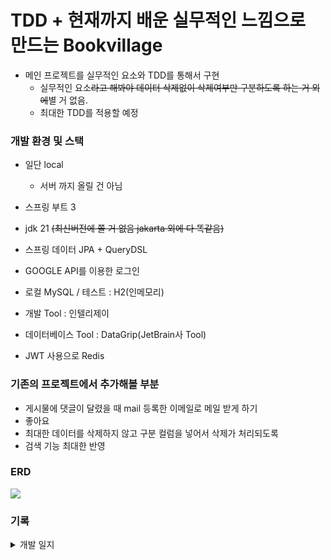 # TDD + 현재까지 배운 실무적인 느낌으로 만드는 Bookvillage

- 메인 프로젝트를 실무적인 요소와 TDD를 통해서 구현
  - 실무적인 요소~~라고 해봐야 데이터 삭제없이 삭제여부만 구분하도록 하는 거 외에~~별 거 없음.
  - 최대한 TDD를 적용할 예정

### 개발 환경 및 스택
- 일단 local
  - 서버 까지 올릴 건 아님

- 스프링 부트 3
- jdk 21 ~~(최신버전에 쫄 거 없음 jakarta 외에 다 똑같음)~~
- 스프링 데이터 JPA + QueryDSL
- GOOGLE API를 이용한 로그인
 
- 로컬 MySQL / 테스트 : H2(인메모리)
- 개발 Tool : 인텔리제이
- 데이터베이스 Tool : DataGrip(JetBrain사 Tool)
- JWT 사용으로 Redis

### 기존의 프로젝트에서 추가해볼 부분
- 게시물에 댓글이 달렸을 때 mail 등록한 이메일로 메일 받게 하기
- 좋아요
- 최대한 데이터를 삭제하지 않고 구분 컬럼을 넣어서 삭제가 처리되도록
- 검색 기능 최대한 반영


### ERD

<div align="left">
  <img src="https://velog.velcdn.com/images/tjdtn4484/post/5917b915-43f5-41d5-a07b-4447d13bee11/image.png">
</div>


### 기록
<details>
<summary>개발 일지</summary>

#### 3월 11일 
- entity 작성
- 연관관계는 일단 모두 다대일 단방향으로 설계
  - 후에 필요에 의해 양방향 필요시 그 때 양방향 관계를 맺어줄 계획

#### 9월 중순 
- Borrow 도메인 작성중
- ERD 수정(참조 관계 모두 제거 후, 비참조 관계로 설정)

</details>